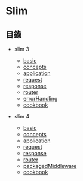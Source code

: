 # Slim

## 目錄

* slim 3
  * [basic](doc-slim3/basic.md)
  * [concepts](doc-slim3/concepts.md)
  * [application](doc-slim3/application.md)
  * [request](doc-slim3/request.md)
  * [response](doc-slim3/response.md)
  * [router](doc-slim3/router.md)
  * [errorHandling](doc-slim3/errorHandling.md)
  * [cookbook](doc-slim3/cookbook.md)

* slim 4
  * [basic](doc-slim4/basic.md)
  * [concepts](doc-slim4/concepts.md)
  * [application](doc-slim4/application.md)
  * [request](doc-slim4/request.md)
  * [response](doc-slim4/response.md)
  * [router](doc-slim4/router.md)
  * [packagedMiddleware](doc-slim4/packagedMiddleware.md)
  * [cookbook](doc-slim4/cookbook.md)